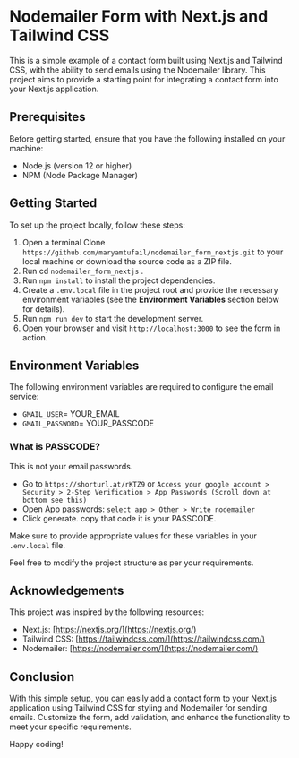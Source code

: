 # Nodemailer Form with Next.js and Tailwind CSS

This is a simple example of a contact form built using Next.js and Tailwind CSS, with the ability to send emails using the Nodemailer library. This project aims to provide a starting point for integrating a contact form into your Next.js application.

## Prerequisites

Before getting started, ensure that you have the following installed on your machine:

- Node.js (version 12 or higher)
- NPM (Node Package Manager)

## Getting Started

To set up the project locally, follow these steps:

1. Open a terminal Clone `https://github.com/maryamtufail/nodemailer_form_nextjs.git` to your local machine or download the source code as a ZIP file.
2. Run cd `nodemailer_form_nextjs` .
3. Run `npm install` to install the project dependencies.
4. Create a `.env.local` file in the project root and provide the necessary environment variables (see the **Environment Variables** section below for details).
5. Run `npm run dev` to start the development server.
6. Open your browser and visit `http://localhost:3000` to see the form in action.


## Environment Variables

The following environment variables are required to configure the email service:

- `GMAIL_USER`= YOUR_EMAIL
- `GMAIL_PASSWORD`= YOUR_PASSCODE

### What is PASSCODE?
This is not your email passwords. 

- Go to `https://shorturl.at/rKTZ9` or `Access your google account > Security > 2-Step Verification > App Passwords (Scroll down at bottom see this)`
- Open App passwords: `select app > Other > Write nodemailer` 
- Click generate. copy that code it is your PASSCODE.

Make sure to provide appropriate values for these variables in your `.env.local` file.

Feel free to modify the project structure as per your requirements.

## Acknowledgements

This project was inspired by the following resources:

- Next.js: [https://nextjs.org/](https://nextjs.org/)
- Tailwind CSS: [https://tailwindcss.com/](https://tailwindcss.com/)
- Nodemailer: [https://nodemailer.com/](https://nodemailer.com/)


## Conclusion

With this simple setup, you can easily add a contact form to your Next.js application using Tailwind CSS for styling and Nodemailer for sending emails. Customize the form, add validation, and enhance the functionality to meet your specific requirements. 

Happy coding!

